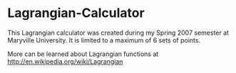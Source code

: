 Lagrangian-Calculator
=====================

This Lagrangian calculator was created during my Spring 2007 semester at Maryville University. It is limited to a maximum of 6 sets of points.

More can be learned about Lagrangian functions at http://en.wikipedia.org/wiki/Lagrangian